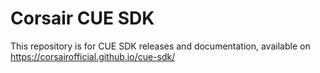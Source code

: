 # Corsair CUE SDK

This repository is for CUE SDK releases and documentation, available on https://corsairofficial.github.io/cue-sdk/
